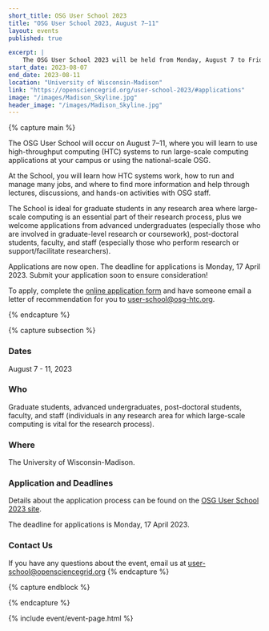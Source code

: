 ```yaml
---
short_title: OSG User School 2023
title: "OSG User School 2023, August 7–11"
layout: events
published: true

excerpt: |
    The OSG User School 2023 will be held from Monday, August 7 to Friday, August 11 in person at the University of Wisconsin-Madison campus.
start_date: 2023-08-07
end_date: 2023-08-11
location: "University of Wisconsin-Madison"
link: "https://opensciencegrid.org/user-school-2023/#applications"
image: "/images/Madison_Skyline.jpg"
header_image: "/images/Madison_Skyline.jpg"
---
```


{% capture main %}

The OSG User School will occur on August 7–11, where you will learn to use high-throughput computing (HTC) systems to run large-scale computing applications at your campus or using the national-scale OSG.

At the School, you will learn how HTC systems work, how to run and manage many jobs, and where to find more information and help through lectures, discussions, and hands-on activities with  OSG staff.

The School is ideal for graduate students in any research area where large-scale computing is an essential part of their research process, plus we welcome applications from advanced undergraduates (especially those who are involved in graduate-level research or coursework), post-doctoral students, faculty, and staff (especially those who perform research or support/facilitate researchers).

Applications are now open. The deadline for applications is Monday, 17 April 2023. Submit your application soon to ensure consideration!

To apply, complete the [online application form](https://uwmadison.co1.qualtrics.com/jfe/form/SV_9shkUL5ZDSghKvk) and have someone email a letter of recommendation for you to [user-school@osg-htc.org](mailto:user-school@osg-htc.org).

{% endcapture %}


{% capture subsection %}
### Dates

August 7 - 11, 2023

### Who

Graduate students, advanced undergraduates, post-doctoral students, faculty, and staff (individuals in any research area for which large-scale computing is vital for the research process).
 
### Where

The University of Wisconsin-Madison.

### Application and Deadlines
Details about the application process can be found on the [OSG User School 2023 site](https://osg-htc.org/user-school-2023/).

The deadline for applications is Monday, 17 April 2023.

### Contact Us

If you have any questions about the event, email us at [user-school@opensciencegrid.org](mailto:user-school@osg-htc.org)
{% endcapture %}

{% capture endblock %}


{% endcapture %}

{% include event/event-page.html %}

